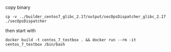 copy binary
```
cp -v ../builder_centos7_glibc_2.17/output/secOpsDispatcher_glibc_2.17 ./secOpsDispatcher
```

then start with
```
docker build -t centos_7_testbox . && docker run --rm -it centos_7_testbox /bin/bash
```
